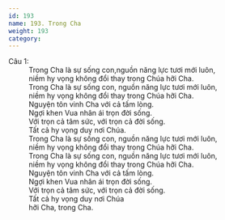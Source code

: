 ```yaml
---
id: 193
name: 193. Trong Cha
weight: 193
category: 
---
```

<dl><dt>Câu 1:</dt><dd data-verse="1">Trong Cha là sự sống con,nguồn năng lực tươi mới luôn, <br/>niềm hy vọng không đổi thay trong Chúa hỡi Cha. <br/>Trong Cha là sự sống con, nguồn năng lực tươi mới luôn, <br/>niềm hy vọng không đổi thay trong Chúa hỡi Cha. <br/>Nguyện tôn vinh Cha với cả tấm lòng. <br/>Ngợi khen Vua nhân ái trọn đời sống. <br/>Với trọn cả tâm sức, với trọn cả đời sống. <br/>Tất cả hy vọng duy nơi Chúa. <br/>Trong Cha là sự sống con, nguồn năng lực tươi mới luôn, <br/>niềm hy vọng không đổi thay trong Chúa hỡi Cha. <br/>Trong Cha là sự sống con, nguồn năng lực tươi mới luôn, <br/>niềm hy vọng không đổi thay trong Chúa hỡi Cha. <br/>Nguyện tôn vinh Cha với cả tấm lòng. <br/>Ngợi khen Vua nhân ái trọn đời sống. <br/>Với trọn cả tâm sức, với trọn cả đời sống. <br/>Tất cả hy vọng duy nơi Chúa <br/>hỡi Cha, trong Cha. </dd></dl>
